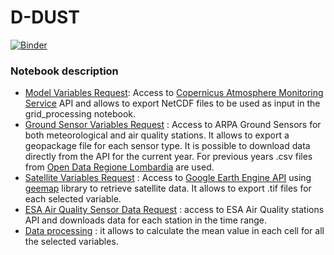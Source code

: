 # D-DUST
[![Binder](https://mybinder.org/badge_logo.svg)](https://mybinder.org/v2/gh/opengeolab/D-DUST.git/WP2)
### Notebook description
- [Model Variables Request](https://github.com/opengeolab/D-DUST/blob/WP2/Model%20Variables%20Request.ipynb): Access to [Copernicus Atmosphere Monitoring Service](https://atmosphere.copernicus.eu/data) API and allows to export NetCDF files to be used as input in the grid_processing notebook.
- [Ground Sensor Variables Request](https://github.com/opengeolab/D-DUST/blob/WP2/Ground%20Sensor%20Variables%20Request%20-%20ARPA%20Lombardia.ipynb) : Access to ARPA Ground Sensors for both meteorological and air quality stations. It allows to export a geopackage file for each sensor type. It is possible to download data directly from the API for the current year. For previous years .csv files from [Open Data Regione Lombardia](https://www.dati.lombardia.it/) are used.
- [Satellite Variables Request](https://github.com/opengeolab/D-DUST/blob/WP2/Satellite%20Variables%20Request.ipynb) : Access to [Google Earth Engine API](https://developers.google.com/earth-engine/datasets) using [geemap](https://geemap.org/) library to retrieve satellite data. It allows to export .tif files for each selected variable.
- [ESA Air Quality Sensor Data Request](https://github.com/opengeolab/D-DUST/blob/WP2/AQ_ESA_Stations.ipynb) : access to ESA Air Quality stations API and downloads data for each station in the time range.
- [Data processing](https://github.com/opengeolab/D-DUST/blob/WP2/grid_processing.ipynb) : it allows to calculate the mean value in each cell for all the selected variables.

